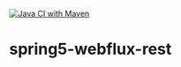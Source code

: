 [![Java CI with Maven](https://github.com/RobertoDro/spring5-webflux-rest/actions/workflows/maven.yml/badge.svg)](https://github.com/RobertoDro/spring5-webflux-rest/actions/workflows/maven.yml)

# spring5-webflux-rest

